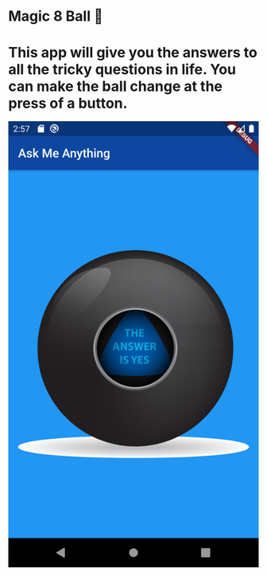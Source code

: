 # Magic 8 Ball 🎱
# This app will give you the answers to all the tricky questions in life. You can make the ball change at the press of a button. 
![screenshot_of_app](screenshot_magic8ball.png)
